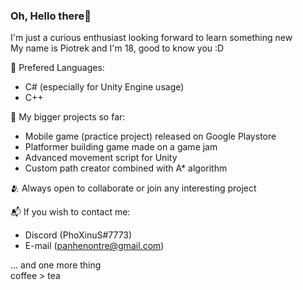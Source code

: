 ### Oh, Hello there👋
I'm just a curious enthusiast looking forward to learn something new  
My name is Piotrek and I'm 18, good to know you :D
  
💬 Prefered Languages:  
- C# (especially for Unity Engine usage)  
- C++  

📖 My bigger projects so far:  
- Mobile game (practice project) released on Google Playstore
- Platformer building game made on a game jam  
- Advanced movement script for Unity  
- Custom path creator combined with A* algorithm  

🫂 Always open to collaborate or join any interesting project  

📬 If you wish to contact me:  
- Discord (PhoXinuS#7773)  
- E-mail (panhenontre@gmail.com)  

... and one more thing  
coffee > tea
